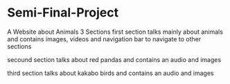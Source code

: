 # Semi-Final-Project
A Website about Animals
3 Sections 
first section talks mainly about animals and contains
images, videos and navigation bar to navigate to other sections 
  
secound section talks about red pandas and contains an
audio and images

third section talks about kakabo birds and contains an
audio and images